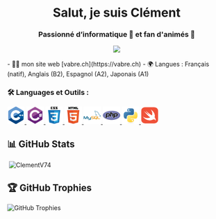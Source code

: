 <h1 align="center">Salut, je suis Clément</h1>
<h3 align="center">Passionné d’informatique 🤩 et fan d'animés 🎌</h3>
<p align="center">
  <img src="https://media.giphy.com/media/26AHONQ79FdWZhAI0/giphy.gif" width="500"/>
</p>
- 👨‍💻 mon site web [vabre.ch](https://vabre.ch)
- 🌍 Langues : Français (natif), Anglais (B2), Espagnol (A2), Japonais (A1)  



<h3 align="left">🛠️ Languages et Outils :</h3>
<p align="left">
  <a href="https://www.w3schools.com/cpp/" target="_blank"> 
    <img src="https://raw.githubusercontent.com/devicons/devicon/master/icons/cplusplus/cplusplus-original.svg" alt="C++" width="40" height="40"/> 
  </a> 
  <a href="https://www.w3schools.com/cs/" target="_blank"> 
    <img src="https://raw.githubusercontent.com/devicons/devicon/master/icons/csharp/csharp-original.svg" alt="C#" width="40" height="40"/> 
  </a> 
  <a href="https://www.w3schools.com/css/" target="_blank"> 
    <img src="https://raw.githubusercontent.com/devicons/devicon/master/icons/css3/css3-original-wordmark.svg" alt="CSS3" width="40" height="40"/> 
  </a> 
  <a href="https://www.w3.org/html/" target="_blank"> 
    <img src="https://raw.githubusercontent.com/devicons/devicon/master/icons/html5/html5-original-wordmark.svg" alt="HTML5" width="40" height="40"/> 
  </a> 
  <a href="https://www.mysql.com/" target="_blank"> 
    <img src="https://raw.githubusercontent.com/devicons/devicon/master/icons/mysql/mysql-original-wordmark.svg" alt="MySQL" width="40" height="40"/> 
  </a> 
  <a href="https://www.php.net" target="_blank"> 
    <img src="https://raw.githubusercontent.com/devicons/devicon/master/icons/php/php-original.svg" alt="PHP" width="40" height="40"/> 
  </a> 
  <a href="https://www.python.org" target="_blank"> 
    <img src="https://raw.githubusercontent.com/devicons/devicon/master/icons/python/python-original.svg" alt="Python" width="40" height="40"/> 
  </a> 
  <a href="https://developer.apple.com/swift/" target="_blank"> 
    <img src="https://raw.githubusercontent.com/devicons/devicon/master/icons/swift/swift-original.svg" alt="Swift" width="40" height="40"/> 
  </a> 
</p>

## 📊 GitHub Stats  
<p>&nbsp;<img align="center" src="https://github-readme-stats.vercel.app/api?username=ClementV74&show_icons=true&locale=fr&theme=radical" alt="ClementV74" /></p>

## 🏆 GitHub Trophies  
![GitHub Trophies](https://github-profile-trophy.vercel.app/?username=ClementV74&theme=onedark)
